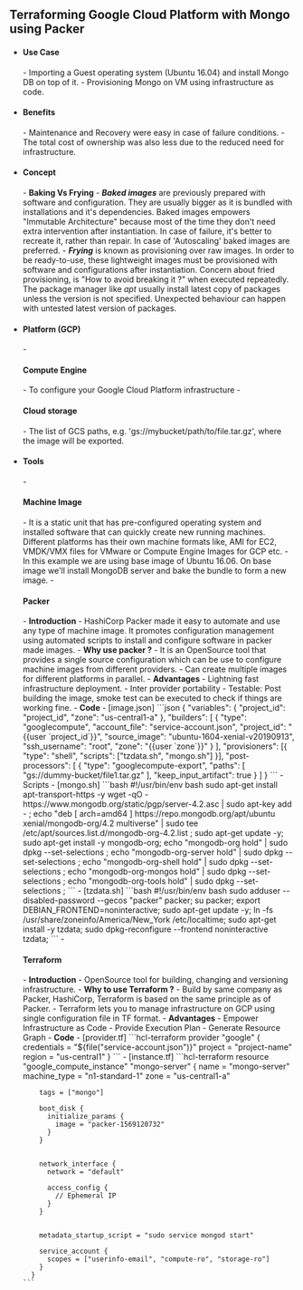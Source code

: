 <h2>Terraforming Google Cloud Platform with Mongo using Packer</h2> 

- <h4>Use Case</h4>
  - Importing a Guest operating system (Ubuntu 16.04) and install Mongo DB on top of it.
  - Provisioning Mongo on VM using infrastructure as code. 
    
- <h4>Benefits</h4> 
  - Maintenance and Recovery were easy in case of failure conditions.
  - The total cost of ownership was also less due to the reduced need for infrastructure.
  
- <h4>Concept</h4>
  - <b>Baking Vs Frying</b>
    - <b><i>Baked images</i></b> are previously prepared with software and configuration. They are usually bigger as it is bundled with installations and it's dependencies.
      Baked images empowers "Immutable Architecture" because most of the time they don't need extra intervention after instantiation. In case of failure, it's better
      to recreate it, rather than repair. In case of 'Autoscaling' baked images are preferred.
    - <b><i>Frying</i></b> is known as provisioning over raw images. In order to be ready-to-use, these lightweight images must be provisioned with software and configurations
      after instantiation. Concern about fried provisioning, is "How to avoid breaking it ?" when executed repeatedly. The package manager like <i>apt</i> usually install
      latest copy of packages unless the version is not specified. Unexpected behaviour can happen with untested latest version of packages.   

- <h4>Platform (GCP)</h4>
  - <h4>Compute Engine</h4>
    - To configure your Google Cloud Platform infrastructure
  - <h4>Cloud storage</h4>
    - The list of GCS paths, e.g. 'gs://mybucket/path/to/file.tar.gz', where the image will be exported. 
  
- <h4>Tools</h4>
  - <h4>Machine Image</h4>
    - It is a static unit that has pre-configured operating system and installed software that can quickly create new running machines. Different platforms has their own machine
      formats like, AMI for EC2, VMDK/VMX files for VMware or Compute Engine Images for GCP etc.
    - In this example we are using base image of Ubuntu 16.06. On base image we'll install MongoDB server and bake the bundle to form a new image.   
  - <h4>Packer</h4>
    - <b>Introduction</b>
      - HashiCorp Packer made it easy to automate and use any type of machine image. It promotes configuration management using automated scripts to install and configure
        software in packer made images.
    - <b>Why use packer ?</b>
      - It is an OpenSource tool that provides a single source configuration which can be use to configure machine images from different providers.
      - Can create multiple images for different platforms in parallel.
    - <b>Advantages</b>
      - Lightning fast infrastructure deployment.
      - Inter provider portability
      - Testable: Post building the image, smoke test can be executed to check if things are working fine. 
    - <b>Code</b>
      - [image.json]
        ```json
        {
          "variables": {
            "project_id": "project_id",
            "zone": "us-central1-a"
          },
          "builders": [
            {
              "type": "googlecompute",
              "account_file": "service-account.json",
              "project_id": "{{user `project_id`}}",
              "source_image": "ubuntu-1604-xenial-v20190913",
              "ssh_username": "root",
              "zone": "{{user `zone`}}"
            }
          ],
          "provisioners": [{
            "type": "shell",
            "scripts": ["tzdata.sh", "mongo.sh"]
          }],
          "post-processors": [
            {
              "type": "googlecompute-export",
              "paths": [
                "gs://dummy-bucket/file1.tar.gz"
              ],
              "keep_input_artifact": true
            }
          ]
        }
        ```
      - Scripts
        - [mongo.sh]
        ```bash
        #!/usr/bin/env bash
        sudo apt-get install apt-transport-https -y
        wget -qO - https://www.mongodb.org/static/pgp/server-4.2.asc | sudo apt-key add - ;
        echo "deb [ arch=amd64 ] https://repo.mongodb.org/apt/ubuntu xenial/mongodb-org/4.2 multiverse" | sudo tee /etc/apt/sources.list.d/mongodb-org-4.2.list ;
        sudo apt-get update -y;
        sudo apt-get install -y mongodb-org;
        echo "mongodb-org hold" | sudo dpkg --set-selections ;
        echo "mongodb-org-server hold" | sudo dpkg --set-selections ;
        echo "mongodb-org-shell hold" | sudo dpkg --set-selections ;
        echo "mongodb-org-mongos hold" | sudo dpkg --set-selections ;
        echo "mongodb-org-tools hold" | sudo dpkg --set-selections ;
        ```
        - [tzdata.sh]
        ```bash
        #!/usr/bin/env bash
        sudo adduser --disabled-password --gecos "packer" packer;
        su packer;
        export DEBIAN_FRONTEND=noninteractive;
        sudo apt-get update -y;
        ln -fs /usr/share/zoneinfo/America/New_York /etc/localtime;
        sudo apt-get install -y tzdata;
        sudo dpkg-reconfigure --frontend noninteractive tzdata;
        ```            
  - <h4>Terraform</h4>
    - <b>Introduction</b>
      - OpenSource tool for building, changing and versioning infrastructure. 
    - <b>Why to use Terraform ?</b>
      - Build by same company as Packer, HashiCorp, Terraform is based on the same principle as of Packer.
      - Terraform lets you to manage infrastructure on GCP using single configuration file in TF format.
    - <b>Advantages</b>
      - Empower Infrastructure as Code
      - Provide Execution Plan
      - Generate Resource Graph
    - <b>Code</b>
      - [provider.tf]
      ```hcl-terraform
        provider "google" {
          credentials = "${file("service-account.json")}"
          project     = "project-name"
          region      = "us-central1"
        }
      ```
      - [instance.tf]
      ```hcl-terraform
        resource "google_compute_instance" "mongo-server" {
          name         = "mongo-server"
          machine_type = "n1-standard-1"
          zone         = "us-central1-a"
        
          tags = ["mongo"]
        
          boot_disk {
            initialize_params {
              image = "packer-1569120732"
            }
          }
        
        
          network_interface {
            network = "default"
        
            access_config {
              // Ephemeral IP
            }
          }
        
        
          metadata_startup_script = "sudo service mongod start"
        
          service_account {
            scopes = ["userinfo-email", "compute-ro", "storage-ro"]
          }
        }
      ```